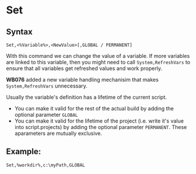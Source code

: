 # Set #

## Syntax ##
```
Set,<%Variable%>,<NewValue>[,GLOBAL / PERMANENT] 
```
With this command we can change the value of a variable. If more variables are linked to this variable, then you might need to call
`System,RefreshVars` to ensure that all variables get refreshed values and work properly.

**WB076** added a new variable handling mechanisim that makes `System,RefreshVars` unnecessary.

Usually the variable's definition has a lifetime of the current script.
  * You can make it valid for the rest of the actual build by adding the optional parameter `GLOBAL`
  * You can make it valid for the lifetime of the project (i.e. write it's value into script.projects) by adding the optional parameter `PERMANENT`.
These aparameters are mutually exclusive.

## Example: ##
```
Set,%workdir%,c:\myPath,GLOBAL
```